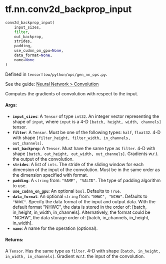 <div itemscope itemtype="http://developers.google.com/ReferenceObject">
<meta itemprop="name" content="tf.nn.conv2d_backprop_input" />
</div>

# tf.nn.conv2d_backprop_input

``` python
conv2d_backprop_input(
    input_sizes,
    filter,
    out_backprop,
    strides,
    padding,
    use_cudnn_on_gpu=None,
    data_format=None,
    name=None
)
```



Defined in `tensorflow/python/ops/gen_nn_ops.py`.

See the guide: [Neural Network > Convolution](../../../../api_guides/python/nn.md#Convolution)

Computes the gradients of convolution with respect to the input.

#### Args:

* <b>`input_sizes`</b>: A `Tensor` of type `int32`.
    An integer vector representing the shape of `input`,
    where `input` is a 4-D `[batch, height, width, channels]` tensor.
* <b>`filter`</b>: A `Tensor`. Must be one of the following types: `half`, `float32`.
    4-D with shape
    `[filter_height, filter_width, in_channels, out_channels]`.
* <b>`out_backprop`</b>: A `Tensor`. Must have the same type as `filter`.
    4-D with shape `[batch, out_height, out_width, out_channels]`.
    Gradients w.r.t. the output of the convolution.
* <b>`strides`</b>: A list of `ints`.
    The stride of the sliding window for each dimension of the input
    of the convolution. Must be in the same order as the dimension specified with
    format.
* <b>`padding`</b>: A `string` from: `"SAME", "VALID"`.
    The type of padding algorithm to use.
* <b>`use_cudnn_on_gpu`</b>: An optional `bool`. Defaults to `True`.
* <b>`data_format`</b>: An optional `string` from: `"NHWC", "NCHW"`. Defaults to `"NHWC"`.
    Specify the data format of the input and output data. With the
    default format "NHWC", the data is stored in the order of:
        [batch, in_height, in_width, in_channels].
    Alternatively, the format could be "NCHW", the data storage order of:
        [batch, in_channels, in_height, in_width].
* <b>`name`</b>: A name for the operation (optional).


#### Returns:

  A `Tensor`. Has the same type as `filter`.
  4-D with shape `[batch, in_height, in_width, in_channels]`.  Gradient
  w.r.t. the input of the convolution.
